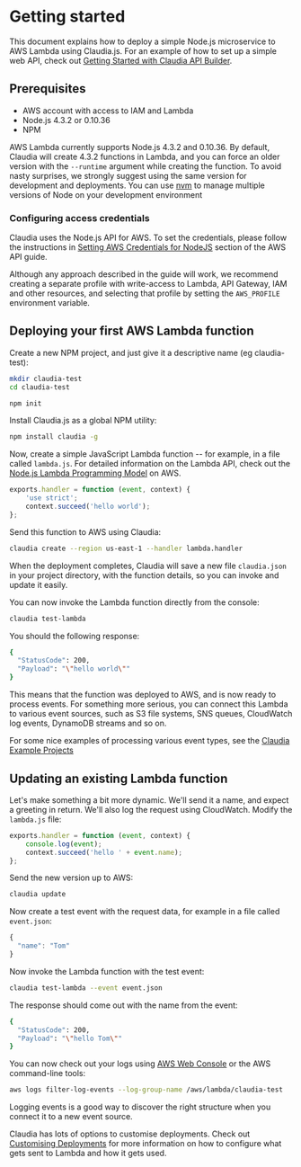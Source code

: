 # Getting started

This document explains how to deploy a simple Node.js microservice to AWS Lambda using Claudia.js. For an example of how to set up a simple web API, check out [Getting Started with Claudia API Builder](https://github.com/claudiajs/claudia-api-builder/blob/master/docs/getting_started.md).

## Prerequisites

* AWS account with access to IAM and Lambda
* Node.js 4.3.2 or 0.10.36
* NPM

AWS Lambda currently supports Node.js 4.3.2 and 0.10.36. By default, Claudia will create 4.3.2 functions in Lambda, and you can force an older version with the `--runtime` argument while creating the function. To avoid nasty surprises, we strongly suggest using the same version for development and deployments. You can use [nvm](https://github.com/creationix/nvm) to manage multiple versions of Node on your development environment

### Configuring access credentials

Claudia uses the Node.js API for AWS. To set the credentials, please follow the instructions in [Setting AWS Credentials for NodeJS](http://docs.aws.amazon.com/AWSJavaScriptSDK/guide/node-configuring.html) section of the AWS API guide. 

Although any approach described in the guide will work, we recommend creating a separate profile with write-access to Lambda, API Gateway, IAM and other resources, and selecting that profile by setting the `AWS_PROFILE` environment variable.


## Deploying your first AWS Lambda function

Create a new NPM project, and just give it a descriptive name (eg claudia-test):

```bash
mkdir claudia-test
cd claudia-test

npm init
```

Install Claudia.js as a global NPM utility:

```bash
npm install claudia -g
```

Now, create a simple JavaScript Lambda function -- for example, in a file called `lambda.js`. For detailed information on the Lambda API, check out the [Node.js Lambda Programming Model](http://docs.aws.amazon.com/lambda/latest/dg/nodejs-prog-model-handler.html) on AWS.

```javascript
exports.handler = function (event, context) {
	'use strict';
	context.succeed('hello world');
};
```

Send this function to AWS using Claudia:

```bash
claudia create --region us-east-1 --handler lambda.handler
```

When the deployment completes, Claudia will save a new file `claudia.json` in your project directory, with the function details, so you can invoke and update it easily.

You can now invoke the Lambda function directly from the console:

```bash
claudia test-lambda
```

You should the following response:

```bash
{
  "StatusCode": 200,
  "Payload": "\"hello world\""
}
```

This means that the function was deployed to AWS, and is now ready to process events. For something more serious, you can connect this Lambda to various event sources, such as S3 file systems, SNS queues, CloudWatch log events, DynamoDB streams and so on.

For some nice examples of processing various event types, see the [Claudia Example Projects](https://github.com/claudiajs/example-projects)

## Updating an existing Lambda function

Let's make something a bit more dynamic. We'll send it a name, and expect a greeting in return. We'll also log the request using CloudWatch. Modify the `lambda.js` file:

```javascript
exports.handler = function (event, context) {
	console.log(event);
	context.succeed('hello ' + event.name);
};
```

Send the new version up to AWS:

```bash
claudia update
```

Now create a test event with the request data, for example in a file called `event.json`:

```javascript
{
  "name": "Tom"
}
```

Now invoke the Lambda function with the test event:

```bash
claudia test-lambda --event event.json
```

The response should come out with the name from the event:

```bash
{
  "StatusCode": 200,
  "Payload": "\"hello Tom\""
}
```

You can now check out your logs using [AWS Web Console](https://console.aws.amazon.com/cloudwatch/) or the AWS command-line tools:

```bash
aws logs filter-log-events --log-group-name /aws/lambda/claudia-test
```

Logging events is a good way to discover the right structure when you connect it to a new event source. 

Claudia has lots of options to customise deployments. Check out [Customising Deployments](customising_deployments.md) for more information on how to configure what gets sent to Lambda and how it gets used.
